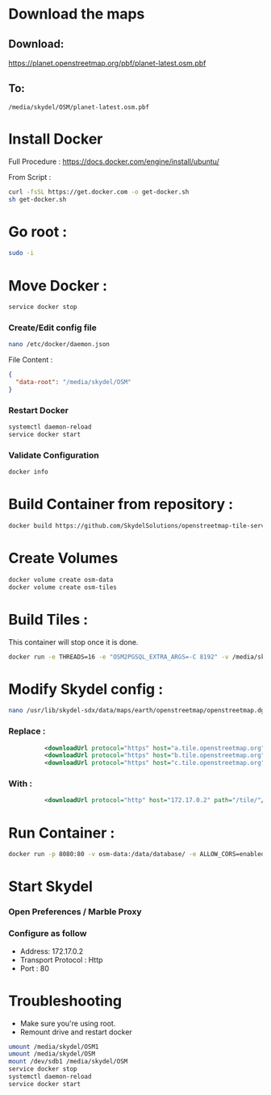 # Download the maps
## Download:
https://planet.openstreetmap.org/pbf/planet-latest.osm.pbf
## To:
```
/media/skydel/OSM/planet-latest.osm.pbf
```

# Install Docker
Full Procedure : https://docs.docker.com/engine/install/ubuntu/

From Script : 
```sh
curl -fsSL https://get.docker.com -o get-docker.sh
sh get-docker.sh
```

# Go root :
```sh
sudo -i
```

# Move Docker :
```sh
service docker stop
```

### Create/Edit config file
```sh
nano /etc/docker/daemon.json
```
File Content :
```json
{
  "data-root": "/media/skydel/OSM"
}
```

### Restart Docker
```sh
systemctl daemon-reload
service docker start
```

### Validate Configuration
```sh
docker info
```

# Build Container from repository :
```sh
docker build https://github.com/SkydelSolutions/openstreetmap-tile-server.git -t osm
```

# Create Volumes
```sh
docker volume create osm-data
docker volume create osm-tiles
```

# Build Tiles : 
This container will stop once it is done.
```sh
docker run -e THREADS=16 -e "OSM2PGSQL_EXTRA_ARGS=-C 8192" -v /media/skydel/OSM/planet-latest.osm.pbf:/data/region.osm.pbf -v osm-data:/data/database/ -v osm-tiles:/data/tiles/ osm import
```


# Modify Skydel config : 
```sh
nano /usr/lib/skydel-sdx/data/maps/earth/openstreetmap/openstreetmap.dgml
```

### Replace : 
```xml
          <downloadUrl protocol="https" host="a.tile.openstreetmap.org" path="/"/>
          <downloadUrl protocol="https" host="b.tile.openstreetmap.org" path="/"/>
          <downloadUrl protocol="https" host="c.tile.openstreetmap.org" path="/"/>
```

### With : 
```xml
          <downloadUrl protocol="http" host="172.17.0.2" path="/tile/"/>
```

# Run Container :
```sh
docker run -p 8080:80 -v osm-data:/data/database/ -e ALLOW_CORS=enabled -v osm-tiles:/data/tiles/ -d osm run
```

# Start Skydel
### Open Preferences / Marble Proxy
### Configure as follow
- Address: 172.17.0.2
- Transport Protocol : Http
- Port : 80

# Troubleshooting
- Make sure you're using root.
- Remount drive and restart docker
```sh
umount /media/skydel/OSM1
umount /media/skydel/OSM
mount /dev/sdb1 /media/skydel/OSM
service docker stop
systemctl daemon-reload
service docker start
```